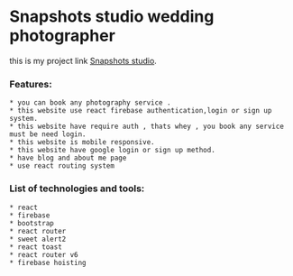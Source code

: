 # Snapshots studio wedding photographer  

this is my project link [Snapshots studio](https://snapshots-studio.web.app/).

### Features: 
    * you can book any photography service .
    * this website use react firebase authentication,login or sign up system.
    * this website have require auth , thats whey , you book any service  must be need login.
    * this website is mobile responsive.
    * this website have google login or sign up method. 
    * have blog and about me page 
    * use react routing system 
### List of technologies and tools:
    * react
    * firebase
    * bootstrap
    * react router
    * sweet alert2
    * react toast
    * react router v6
    * firebase hoisting